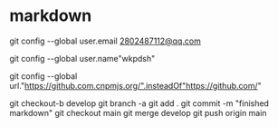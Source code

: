 # markdown
git config --global user.email 2802487112@qq.com                          

git config --global user.name"wkpdsh"                           

git config --global url."https://github.com.cnpmjs.org/".insteadOf"https://github.com/"



git checkout-b develop
git branch -a
git add .
git commit -m "finished markdown"
git checkout main
git merge develop
git push origin main
